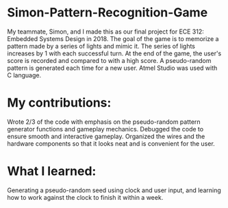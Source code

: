 # Simon-Pattern-Recognition-Game
My teammate, Simon, and I made this as our final project for ECE 312: Embedded Systems Design in 2018. The goal of the game is to memorize a pattern made by a series of lights and mimic it. The series of lights increases by 1 with each successful turn. At the end of the game, the user's score is recorded and compared to with a high score. A pseudo-random pattern is generated each time for a new user. Atmel Studio was used with C language.

# My contributions:
Wrote 2/3 of the code with emphasis on the pseudo-random pattern generator functions and gameplay mechanics. Debugged the code to ensure smooth and interactive gameplay. Organized the wires and the hardware components so that it looks neat and is convenient for the user.

# What I learned:
Generating a pseudo-random seed using clock and user input, and learning how to work against the clock to finish it within a week.
